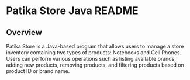 # Patika Store Java README

## Overview

Patika Store is a Java-based program that allows users to manage a store inventory containing two types of products: Notebooks and Cell Phones. 
Users can perform various operations such as listing available brands, adding new products, removing products, and filtering products based on product ID or brand name.

